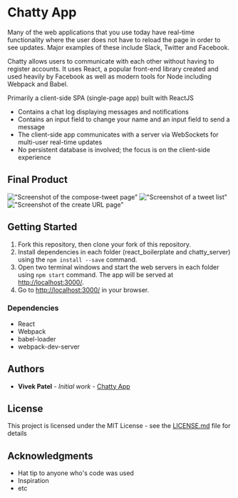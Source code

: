 # Chatty App

Many of the web applications that you use today have real-time functionality where the user does not have to reload the page in order to see updates. Major examples of these include Slack, Twitter and Facebook.

Chatty allows users to communicate with each other without having to register accounts. It uses React, a popular front-end library created and used heavily by Facebook as well as modern tools for Node including Webpack and Babel.

Primarily a client-side SPA (single-page app) built with ReactJS
  * Contains a chat log displaying messages and notifications
  * Contains an input field to change your name and an input field to send a message
  * The client-side app communicates with a server via WebSockets for multi-user real-time updates
  * No persistent database is involved; the focus is on the client-side experience

## Final Product
!["Screenshot of the compose-tweet page"](https://github.com/VivekPatel3835/tweeter/blob/master/screenshots/compose-tweet-view.png?raw=true)
!["Screenshot of a tweet list"](https://github.com/VivekPatel3835/tweeter/blob/master/screenshots/tweet-list-view.png?raw=true)
!["Screenshot of the create URL page"](https://github.com/VivekPatel3835/tweeter/blob/master/screenshots/tweet-list-view.png?raw=true)


## Getting Started

1. Fork this repository, then clone your fork of this repository.
2. Install dependencies in each folder (react_boilerplate and chatty_server) using the `npm install --save` command.
3. Open two terminal windows and start the web servers in each folder using `npm start` command. The app will be served at <http://localhost:3000/>.
4. Go to <http://localhost:3000/> in your browser.


### Dependencies

* React
* Webpack
* babel-loader
* webpack-dev-server

## Authors

* **Vivek Patel** - *Initial work* - [Chatty App](https://github.com/VivekPatel3835/Chatty-App)

## License

This project is licensed under the MIT License - see the [LICENSE.md](LICENSE.md) file for details

## Acknowledgments

* Hat tip to anyone who's code was used
* Inspiration
* etc
